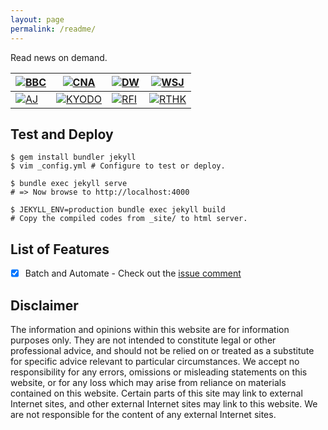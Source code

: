 ```yaml
---
layout: page
permalink: /readme/
---
```


Read news on demand.

| [![BBC](https://raw.githubusercontent.com/agorahub/news0/main/img/portfolio/bbc.png)](https://www.bbc.com/zhongwen/simp) | [![CNA](https://raw.githubusercontent.com/agorahub/news0/main/img/portfolio/cna.png)](https://www.cna.com.tw) | [![DW](https://raw.githubusercontent.com/agorahub/news0/main/img/portfolio/dw.png)](https://www.dw.com/zh) | [![WSJ](https://raw.githubusercontent.com/agorahub/news0/main/img/portfolio/wsj.png)](https://cn.wsj.com) |
| -- | -- | -- | -- |
| [![AJ](https://raw.githubusercontent.com/agorahub/news0/main/img/portfolio/aj.png)](https://chinese.aljazeera.net) | [![KYODO](https://raw.githubusercontent.com/agorahub/news0/main/img/portfolio/kyodo.png)](https://china.kyodonews.net) | [![RFI](https://raw.githubusercontent.com/agorahub/news0/main/img/portfolio/rfi.png)](https://www.rfi.fr/cn/) | [![RTHK](https://raw.githubusercontent.com/agorahub/news0/main/img/portfolio/rthk.png)](https://news.rthk.hk/rthk/ch/) |

## Test and Deploy

```
$ gem install bundler jekyll 
$ vim _config.yml # Configure to test or deploy.

$ bundle exec jekyll serve
# => Now browse to http://localhost:4000

$ JEKYLL_ENV=production bundle exec jekyll build
# Copy the compiled codes from _site/ to html server.
```

## List of Features

- [x] Batch and Automate - Check out the [issue comment](https://github.com/agorahub/news0/issues/1#issuecomment-597540617)

## Disclaimer

The information and opinions within this website are for information purposes only. They are not intended to constitute legal or other professional advice, and should not be relied on or treated as a substitute for specific advice relevant to particular circumstances. We accept no responsibility for any errors, omissions or misleading statements on this website, or for any loss which may arise from reliance on materials contained on this website. Certain parts of this site may link to external Internet sites, and other external Internet sites may link to this website. We are not responsible for the content of any external Internet sites.


